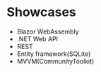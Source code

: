 # Showcases
* Blazor WebAssembly
* .NET Web API
* REST
* Entity framework(SQLite)
* MVVM(CommunityToolkit)
